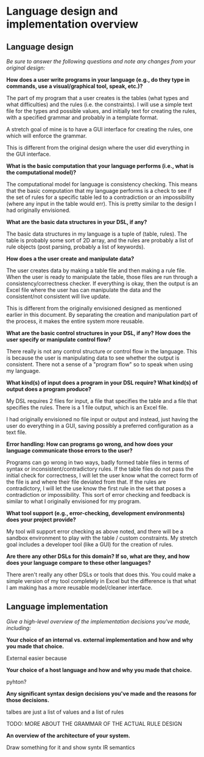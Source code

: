 # Language design and implementation overview

## Language design
*Be sure to answer the following questions and note any changes from your original design:*  

**How does a user write programs in your language (e.g., do they type in commands, use a visual/graphical tool, speak, etc.)?**

The part of my program that a user creates is the tables (what types and what difficulties) and the rules (i.e. the constraints). I will use a simple text file for the types and possible values, and initially text for creating the rules, with a specified grammar and probably in a template format. 

A stretch goal of mine is to have a GUI interface for creating the rules, one which will enforce the grammar. 

This is different from the original design where the user did everything in the GUI interface. 

**What is the basic computation that your language performs (i.e., what is the computational model)?**

The computational model for language is consistency checking. This means that the basic computation that my language performs is a check to see if the set of rules for a specific table led to a contradiction or an impossibility (where any input in the table would err). This is pretty similar to the design I had originally envisioned. 


**What are the basic data structures in your DSL, if any?**

The basic data structures in my language is a tuple of (table, rules). The table is probably some sort of 2D array, and the rules are probably a list of rule objects (post parsing, probably a list of keywords).  

**How does a the user create and manipulate data?**

The user creates data by making a table file and then making a rule file. When the user is ready to manipulate the table, those files are run through a consistency/correctness checker. If everything is okay, then the output is an Excel file where the user has can manipulate the data and the consistent/not consistent will live update. 

This is different from the originally envisioned designed as mentioned earlier in this document. By separating the creation and manipulation part of the process, it makes the entire system more reusable. 


**What are the basic control structures in your DSL, if any? How does the user specify or manipulate control flow?**

There really is not any control structure or control flow in the language. This is because the user is manipulating data to see whether the output is consistent. There not a sense of a "program flow" so to speak when using my language.


**What kind(s) of input does a program in your DSL require? What kind(s) of output does a program produce?**

My DSL requires 2 files for input, a file that specifies the table and a file that specifies the rules. There is a 1 file output, which is an Excel file. 

I had originally envisioned no file input or output and instead, just having the user do everything in a GUI, saving possibly a preferred configuration as a text file. 
 
**Error handling: How can programs go wrong, and how does your language communicate those errors to the user?**

Programs can go wrong in two ways, badly formed table files in terms of syntax or inconsistent/contradictory rules. If the table files do not pass the initial check for correctness, I will let the user know what the correct form of the file is and where their file deviated from that. If the rules are contradictory, I will let the use know the first rule in the set that poses a contradiction or impossibility. This sort of error checking and feedback is similar to what I originally envisioned for my program. 


**What tool support (e.g., error-checking, development environments) does your project provide?**

My tool will support error checking as above noted, and there will be a sandbox environment to play with the table / custom constraints. My stretch goal includes a developer tool (like a GUI) for the creation of rules. 


**Are there any other DSLs for this domain? If so, what are they, and how does your language compare to these other languages?**

There aren't really any other DSLs or tools that does this. You could make a simple version of my tool completely in Excel but the difference is that what I am making has a more reusable model/cleaner interface. 

## Language implementation
*Give a high-level overview of the implementation decisions you've made, including:*

**Your choice of an internal vs. external implementation and how and why you made that choice.**

External
easier because 

**Your choice of a host language and how and why you made that choice.**

pyhton?

**Any significant syntax design decisions you've made and the reasons for those decisions.**

talbes are just a list of values and a list of rules 

TODO: MORE ABOUT THE GRAMMAR OF THE ACTUAL RULE DESIGN 

**An overview of the architecture of your system.**


Draw something for it and show syntx IR semantics 
